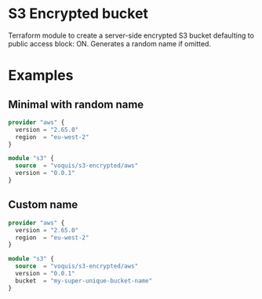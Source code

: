 S3 Encrypted bucket
===
Terraform module to create a server-side encrypted S3 bucket defaulting to public access block: ON.
Generates a random name if omitted.

# Examples
## Minimal with random name
```terraform
provider "aws" {
  version = "2.65.0"
  region  = "eu-west-2"
}

module "s3" {
  source  = "voquis/s3-encrypted/aws"
  version = "0.0.1"
}
```

## Custom name
```terraform
provider "aws" {
  version = "2.65.0"
  region  = "eu-west-2"
}

module "s3" {
  source  = "voquis/s3-encrypted/aws"
  version = "0.0.1"
  bucket  = "my-super-unique-bucket-name"
}
```
